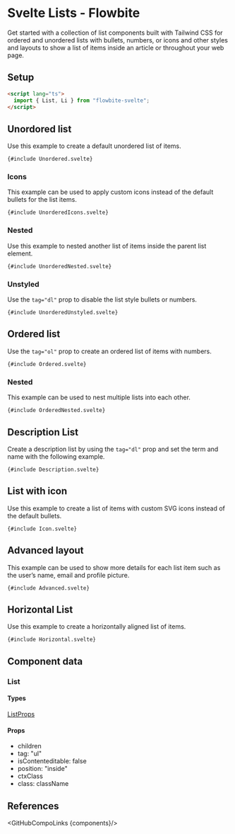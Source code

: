 # Svelte Lists - Flowbite


<script lang="ts">
  import { CompoAttributesViewer, GitHubCompoLinks, toKebabCase } from '../../utils'
 
  const components = 'List, Li, DescriptionList'
</script>

Get started with a collection of list components built with Tailwind CSS for ordered and unordered lists with bullets, numbers, or icons and other styles and layouts to show a list of items inside an article or throughout your web page.

## Setup

```html
<script lang="ts">
  import { List, Li } from "flowbite-svelte";
</script>
```

## Unordored list

Use this example to create a default unordered list of items.

```svelte
{#include Unordered.svelte}
```

### Icons

This example can be used to apply custom icons instead of the default bullets for the list items.

```svelte
{#include UnorderedIcons.svelte}
```

### Nested

Use this example to nested another list of items inside the parent list element.

```svelte
{#include UnorderedNested.svelte}
```

### Unstyled

Use the `tag="dl"` prop to disable the list style bullets or numbers.

```svelte
{#include UnorderedUnstyled.svelte}
```

## Ordered list

Use the `tag="ol"` prop to create an ordered list of items with numbers.

```svelte
{#include Ordered.svelte}
```

### Nested

This example can be used to nest multiple lists into each other.

```svelte
{#include OrderedNested.svelte}
```

## Description List

Create a description list by using the `tag="dl"` prop and set the term and name with the following example.

```svelte
{#include Description.svelte}
```

## List with icon

Use this example to create a list of items with custom SVG icons instead of the default bullets.

```svelte
{#include Icon.svelte}
```

## Advanced layout

This example can be used to show more details for each list item such as the user’s name, email and profile picture.

```svelte
{#include Advanced.svelte}
```

## Horizontal List

Use this example to create a horizontally aligned list of items.

```svelte
{#include Horizontal.svelte}
```

## Component data

### List

#### Types

[ListProps](https://github.com/themesberg/flowbite-svelte/blob/main/src/lib/types.ts#L1948)

#### Props

- children
- tag: "ul"
- isContenteditable: false
- position: "inside"
- ctxClass
- class: className


## References

<GitHubCompoLinks {components}/>
